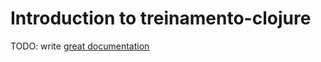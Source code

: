 # Introduction to treinamento-clojure

TODO: write [great documentation](http://jacobian.org/writing/what-to-write/)
